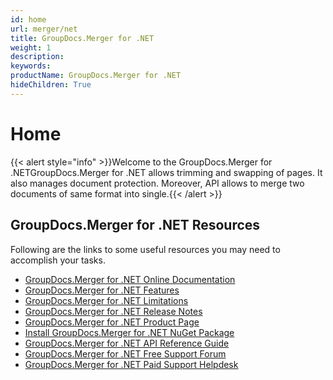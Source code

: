 ```yaml
---
id: home
url: merger/net
title: GroupDocs.Merger for .NET
weight: 1
description: 
keywords: 
productName: GroupDocs.Merger for .NET
hideChildren: True
---
```

#  Home 

{{< alert style="info" >}}Welcome to the GroupDocs.Merger for .NETGroupDocs.Merger for .NET allows trimming and swapping of pages. It also manages document protection. Moreover, API allows to merge two documents of same format into single.{{< /alert >}}

## GroupDocs.Merger for .NET Resources

Following are the links to some useful resources you may need to accomplish your tasks.

*   [GroupDocs.Merger for .NET Online Documentation](https://docs.groupdocs.com/display/mergernet/)
*   [GroupDocs.Merger for .NET Features](https://docs.groupdocs.com/display/mergernet/Features+Overview)
*   [GroupDocs.Merger for .NET Limitations](https://docs.groupdocs.com/display/mergernet/Evaluation+Limitations+and+Licensing+of+GroupDocs.Merger)
*   [GroupDocs.Merger for .NET Release Notes](https://docs.groupdocs.com/display/mergernet/Release+Notes)
*   [GroupDocs.Merger for .NET Product Page](https://products.groupdocs.com/merger/net)
*   [Install GroupDocs.Merger for .NET NuGet Package](https://www.nuget.org/packages/GroupDocs.Merger/)
*   [GroupDocs.Merger for .NET API Reference Guide](https://apireference.groupdocs.com/net/merger)
*   [GroupDocs.Merger for .NET Free Support Forum](https://forum.groupdocs.com/c/merger)
*   [GroupDocs.Merger for .NET Paid Support Helpdesk](https://helpdesk.groupdocs.com/)
